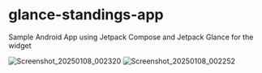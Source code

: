 
# glance-standings-app

Sample Android App using Jetpack Compose and Jetpack Glance for the widget

![Screenshot_20250108_002320](https://github.com/user-attachments/assets/965f4fd3-2edb-414c-b77e-628a0f04d373)
![Screenshot_20250108_002252](https://github.com/user-attachments/assets/545fdd31-aa34-47fa-8bfb-562adae77a74)
